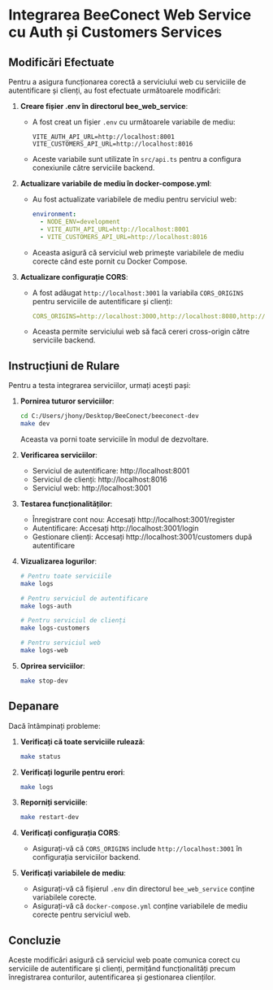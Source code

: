 # Integrarea BeeConect Web Service cu Auth și Customers Services

## Modificări Efectuate

Pentru a asigura funcționarea corectă a serviciului web cu serviciile de autentificare și clienți, au fost efectuate următoarele modificări:

1. **Creare fișier .env în directorul bee_web_service**:
   - A fost creat un fișier `.env` cu următoarele variabile de mediu:
     ```
     VITE_AUTH_API_URL=http://localhost:8001
     VITE_CUSTOMERS_API_URL=http://localhost:8016
     ```
   - Aceste variabile sunt utilizate în `src/api.ts` pentru a configura conexiunile către serviciile backend.

2. **Actualizare variabile de mediu în docker-compose.yml**:
   - Au fost actualizate variabilele de mediu pentru serviciul web:
     ```yaml
     environment:
       - NODE_ENV=development
       - VITE_AUTH_API_URL=http://localhost:8001
       - VITE_CUSTOMERS_API_URL=http://localhost:8016
     ```
   - Aceasta asigură că serviciul web primește variabilele de mediu corecte când este pornit cu Docker Compose.

3. **Actualizare configurație CORS**:
   - A fost adăugat `http://localhost:3001` la variabila `CORS_ORIGINS` pentru serviciile de autentificare și clienți:
     ```yaml
     CORS_ORIGINS=http://localhost:3000,http://localhost:8080,http://localhost:3001
     ```
   - Aceasta permite serviciului web să facă cereri cross-origin către serviciile backend.

## Instrucțiuni de Rulare

Pentru a testa integrarea serviciilor, urmați acești pași:

1. **Pornirea tuturor serviciilor**:
   ```bash
   cd C:/Users/jhony/Desktop/BeeConect/beeconect-dev
   make dev
   ```
   Aceasta va porni toate serviciile în modul de dezvoltare.

2. **Verificarea serviciilor**:
   - Serviciul de autentificare: http://localhost:8001
   - Serviciul de clienți: http://localhost:8016
   - Serviciul web: http://localhost:3001

3. **Testarea funcționalităților**:
   - Înregistrare cont nou: Accesați http://localhost:3001/register
   - Autentificare: Accesați http://localhost:3001/login
   - Gestionare clienți: Accesați http://localhost:3001/customers după autentificare

4. **Vizualizarea logurilor**:
   ```bash
   # Pentru toate serviciile
   make logs
   
   # Pentru serviciul de autentificare
   make logs-auth
   
   # Pentru serviciul de clienți
   make logs-customers
   
   # Pentru serviciul web
   make logs-web
   ```

5. **Oprirea serviciilor**:
   ```bash
   make stop-dev
   ```

## Depanare

Dacă întâmpinați probleme:

1. **Verificați că toate serviciile rulează**:
   ```bash
   make status
   ```

2. **Verificați logurile pentru erori**:
   ```bash
   make logs
   ```

3. **Reporniți serviciile**:
   ```bash
   make restart-dev
   ```

4. **Verificați configurația CORS**:
   - Asigurați-vă că `CORS_ORIGINS` include `http://localhost:3001` în configurația serviciilor backend.

5. **Verificați variabilele de mediu**:
   - Asigurați-vă că fișierul `.env` din directorul `bee_web_service` conține variabilele corecte.
   - Asigurați-vă că `docker-compose.yml` conține variabilele de mediu corecte pentru serviciul web.

## Concluzie

Aceste modificări asigură că serviciul web poate comunica corect cu serviciile de autentificare și clienți, permițând funcționalități precum înregistrarea conturilor, autentificarea și gestionarea clienților.